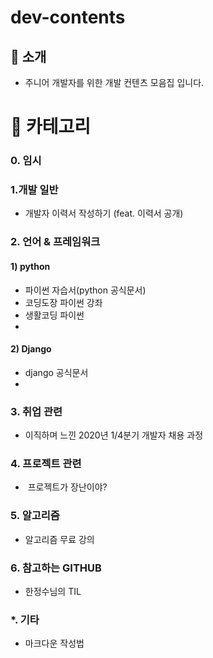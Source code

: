 # dev-contents

## 📣 소개

- 주니어 개발자를 위한 개발 컨텐츠 모음집 입니다.



# 🔎 카테고리

### 0. 임시



### 1.개발 일반

- <a src='https://brunch.co.kr/@hee072794/132?fbclid=IwAR24v7GIQWsEhWa9bhv7nP36cyZsYqcFb8oSEdsrCOWjInHD8k6vrqO_xG'>개발자 이력서 작성하기 (feat. 이력서 공개)</a>



### 2. 언어 & 프레임워크

#### 1) python

- <a src='https://docs.python.org/ko/3.7/tutorial/index.html'> 파이썬 자습서(python 공식문서)</a>
- <a src='https://dojang.io/course/view.php?id=7'>코딩도장 파이썬 강좌 </a>
- <a src='https://opentutorials.org/course/1750/17676'>생활코딩 파이썬 </a>
- 

#### 2) Django

- <a src='https://docs.djangoproject.com/en/3.0/ref/templates/language/'> django 공식문서</a>
- 

### 3. 취업 관련

- <a src="https://perade.github.io/blog/2020-recruitment/">이직하며 느낀 2020년 1/4분기 개발자 채용 과정</a>



### 4. 프로젝트 관련

- <a src="https://woowabros.github.io/experience/2018/11/12/toy-project.html"> 프로젝트가 장난이야?</a>



### 5. 알고리즘

- <a src="[https://www.inflearn.com/course/%EC%95%8C%EA%B3%A0%EB%A6%AC%EC%A6%98-%EA%B0%95%EC%A2%8C#](https://www.inflearn.com/course/알고리즘-강좌#)"> 알고리즘 무료 강의 </a>



### 6. 참고하는 GITHUB

- <a src="https://github.com/Integerous/TIL">한정수님의 TIL</a>



### *. 기타

- <a src="[https://ko.wikipedia.org/wiki/%EB%A7%88%ED%81%AC%EB%8B%A4%EC%9A%B4](https://ko.wikipedia.org/wiki/마크다운)">마크다운 작성법</a>

